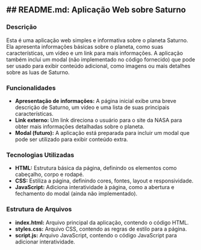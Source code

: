 ## **## README.md: Aplicação Web sobre Saturno**

### **Descrição**

Esta é uma aplicação web simples e informativa sobre o planeta Saturno. Ela apresenta informações básicas sobre o planeta, como suas características, um vídeo e um link para mais informações. A aplicação também inclui um modal (não implementado no código fornecido) que pode ser usado para exibir conteúdo adicional, como imagens ou mais detalhes sobre as luas de Saturno.

### **Funcionalidades**

* **Apresentação de informações:** A página inicial exibe uma breve descrição de Saturno, um vídeo e uma lista de suas principais características.
* **Link externo:** Um link direciona o usuário para o site da NASA para obter mais informações detalhadas sobre o planeta.
* **Modal (futuro):** A aplicação está preparada para incluir um modal que pode ser utilizado para exibir conteúdo extra.

### **Tecnologias Utilizadas**

* **HTML:** Estrutura básica da página, definindo os elementos como cabeçalho, corpo e rodapé.
* **CSS:** Estiliza a página, definindo cores, fontes, layout e responsividade.
* **JavaScript:** Adiciona interatividade à página, como a abertura e fechamento do modal (ainda não implementado).

### **Estrutura de Arquivos**

* **index.html:** Arquivo principal da aplicação, contendo o código HTML.
* **styles.css:** Arquivo CSS, contendo as regras de estilo para a página.
* **script.js:** Arquivo JavaScript, contendo o código JavaScript para adicionar interatividade.
